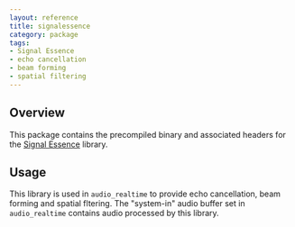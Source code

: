 ```yaml
---
layout: reference
title: signalessence
category: package
tags: 
- Signal Essence
- echo cancellation
- beam forming
- spatial filtering
---
```


## Overview
This package contains the precompiled binary and associated headers for the
[Signal Essence](https://signalessence.com) library.

## Usage
This library is used in ``audio_realtime`` to provide echo cancellation, beam
forming and spatial fltering. The "system-in" audio buffer set in 
``audio_realtime`` contains audio processed by this library.
